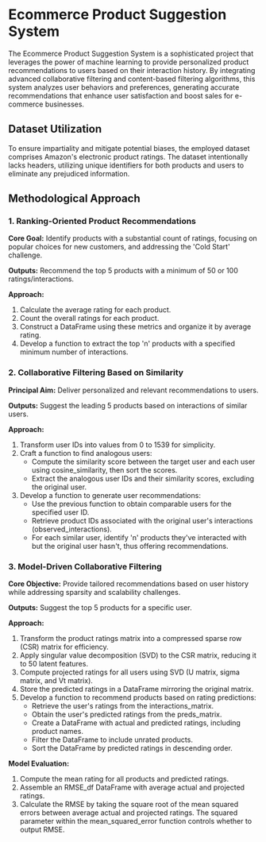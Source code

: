 # Ecommerce Product Suggestion System

The Ecommerce Product Suggestion System is a sophisticated project that leverages the power of machine learning to provide personalized product recommendations to users based on their interaction history. By integrating advanced collaborative filtering and content-based filtering algorithms, this system analyzes user behaviors and preferences, generating accurate recommendations that enhance user satisfaction and boost sales for e-commerce businesses.

## Dataset Utilization

To ensure impartiality and mitigate potential biases, the employed dataset comprises Amazon's electronic product ratings. The dataset intentionally lacks headers, utilizing unique identifiers for both products and users to eliminate any prejudiced information.

## Methodological Approach

### 1. Ranking-Oriented Product Recommendations

**Core Goal:** Identify products with a substantial count of ratings, focusing on popular choices for new customers, and addressing the 'Cold Start' challenge.

**Outputs:** Recommend the top 5 products with a minimum of 50 or 100 ratings/interactions.

**Approach:**
1. Calculate the average rating for each product.
2. Count the overall ratings for each product.
3. Construct a DataFrame using these metrics and organize it by average rating.
4. Develop a function to extract the top 'n' products with a specified minimum number of interactions.

### 2. Collaborative Filtering Based on Similarity

**Principal Aim:** Deliver personalized and relevant recommendations to users.

**Outputs:** Suggest the leading 5 products based on interactions of similar users.

**Approach:**
1. Transform user IDs into values from 0 to 1539 for simplicity.
2. Craft a function to find analogous users:
   - Compute the similarity score between the target user and each user using cosine_similarity, then sort the scores.
   - Extract the analogous user IDs and their similarity scores, excluding the original user.
3. Develop a function to generate user recommendations:
   - Use the previous function to obtain comparable users for the specified user ID.
   - Retrieve product IDs associated with the original user's interactions (observed_interactions).
   - For each similar user, identify 'n' products they've interacted with but the original user hasn't, thus offering recommendations.

### 3. Model-Driven Collaborative Filtering

**Core Objective:** Provide tailored recommendations based on user history while addressing sparsity and scalability challenges.

**Outputs:** Suggest the top 5 products for a specific user.

**Approach:**
1. Transform the product ratings matrix into a compressed sparse row (CSR) matrix for efficiency.
2. Apply singular value decomposition (SVD) to the CSR matrix, reducing it to 50 latent features.
3. Compute projected ratings for all users using SVD (U matrix, sigma matrix, and Vt matrix).
4. Store the predicted ratings in a DataFrame mirroring the original matrix.
5. Develop a function to recommend products based on rating predictions:
   - Retrieve the user's ratings from the interactions_matrix.
   - Obtain the user's predicted ratings from the preds_matrix.
   - Create a DataFrame with actual and predicted ratings, including product names.
   - Filter the DataFrame to include unrated products.
   - Sort the DataFrame by predicted ratings in descending order.

**Model Evaluation:**
1. Compute the mean rating for all products and predicted ratings.
2. Assemble an RMSE_df DataFrame with average actual and projected ratings.
3. Calculate the RMSE by taking the square root of the mean squared errors between average actual and projected ratings. The squared parameter within the mean_squared_error function controls whether to output RMSE.

